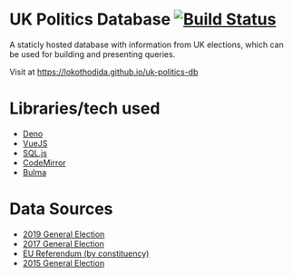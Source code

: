 # UK Politics Database [![Build Status](https://app.travis-ci.com/lokothodida/uk-politics-db.svg?branch=main)](https://app.travis-ci.com/lokothodida/uk-politics-db)
A staticly hosted database with information from UK elections, which can be used for building and presenting queries.

Visit at https://lokothodida.github.io/uk-politics-db

# Libraries/tech used
- [Deno](https://deno.land/)
- [VueJS](https://vuejs.org/)
- [SQL.js](https://sql.js.org/)
- [CodeMirror](https://codemirror.net/)
- [Bulma](https://bulma.io/)

# Data Sources
- [2019 General Election](https://commonslibrary.parliament.uk/research-briefings/cbp-8749/)
- [2017 General Election](https://commonslibrary.parliament.uk/research-briefings/cbp-7979/)
- [EU Referendum (by constituency)](https://commonslibrary.parliament.uk/brexit-votes-by-constituency/)
- [2015 General Election](https://commonslibrary.parliament.uk/research-briefings/cbp-7186/)
